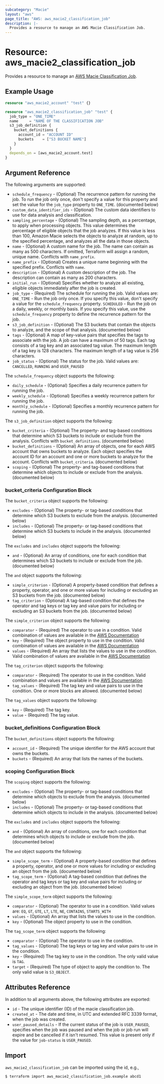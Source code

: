 ```yaml
---
subcategory: "Macie"
layout: "aws"
page_title: "AWS: aws_macie2_classification_job"
description: |-
  Provides a resource to manage an AWS Macie Classification Job.
---
```


# Resource: aws_macie2_classification_job

Provides a resource to manage an [AWS Macie Classification Job](https://docs.aws.amazon.com/macie/latest/APIReference/jobs.html).

## Example Usage

```terraform
resource "aws_macie2_account" "test" {}

resource "aws_macie2_classification_job" "test" {
  job_type = "ONE_TIME"
  name     = "NAME OF THE CLASSIFICATION JOB"
  s3_job_definition {
    bucket_definitions {
      account_id = "ACCOUNT ID"
      buckets    = ["S3 BUCKET NAME"]
    }
  }
  depends_on = [aws_macie2_account.test]
}
```

## Argument Reference

The following arguments are supported:

* `schedule_frequency` -  (Optional) The recurrence pattern for running the job. To run the job only once, don't specify a value for this property and set the value for the `job_type` property to `ONE_TIME`. (documented below)
* `custom_data_identifier_ids` -  (Optional) The custom data identifiers to use for data analysis and classification.
* `sampling_percentage` -  (Optional) The sampling depth, as a percentage, to apply when processing objects. This value determines the percentage of eligible objects that the job analyzes. If this value is less than 100, Amazon Macie selects the objects to analyze at random, up to the specified percentage, and analyzes all the data in those objects.
* `name` -  (Optional) A custom name for the job. The name can contain as many as 500 characters. If omitted, Terraform will assign a random, unique name. Conflicts with `name_prefix`.
* `name_prefix` -  (Optional) Creates a unique name beginning with the specified prefix. Conflicts with `name`.
* `description` -  (Optional) A custom description of the job. The description can contain as many as 200 characters.
* `initial_run` -  (Optional) Specifies whether to analyze all existing, eligible objects immediately after the job is created.
* `job_type` -  (Required) The schedule for running the job. Valid values are: `ONE_TIME` - Run the job only once. If you specify this value, don't specify a value for the `schedule_frequency` property. `SCHEDULED` - Run the job on a daily, weekly, or monthly basis. If you specify this value, use the `schedule_frequency` property to define the recurrence pattern for the job.
* `s3_job_definition` -  (Optional) The S3 buckets that contain the objects to analyze, and the scope of that analysis. (documented below)
* `tags` -  (Optional) A map of key-value pairs that specifies the tags to associate with the job. A job can have a maximum of 50 tags. Each tag consists of a tag key and an associated tag value. The maximum length of a tag key is 128 characters. The maximum length of a tag value is 256 characters.
* `job_status` -  (Optional) The status for the job. Valid values are: `CANCELLED`, `RUNNING` and `USER_PAUSED`

The `schedule_frequency` object supports the following:

* `daily_schedule` -  (Optional) Specifies a daily recurrence pattern for running the job.
* `weekly_schedule` -  (Optional) Specifies a weekly recurrence pattern for running the job.
* `monthly_schedule` -  (Optional) Specifies a monthly recurrence pattern for running the job.

The `s3_job_definition` object supports the following:
* `bucket_criteria` - (Optional) The property- and tag-based conditions that determine which S3 buckets to include or exclude from the analysis. Conflicts with `bucket_definitions`. (documented below)
* `bucket_definitions` -  (Optional) An array of objects, one for each AWS account that owns buckets to analyze. Each object specifies the account ID for an account and one or more buckets to analyze for the account. Conflicts with `bucket_criteria`. (documented below)
* `scoping` -  (Optional) The property- and tag-based conditions that determine which objects to include or exclude from the analysis. (documented below)

### bucket_criteria Configuration Block

The `bucket_criteria` object supports the following:

* `excludes` -  (Optional) The property- or tag-based conditions that determine which S3 buckets to exclude from the analysis. (documented below)
* `includes` -  (Optional) The property- or tag-based conditions that determine which S3 buckets to include in the analysis. (documented below)

The `excludes` and `includes` object supports the following:

* `and` -  (Optional) An array of conditions, one for each condition that determines which S3 buckets to include or exclude from the job. (documented below)

The `and` object supports the following:

* `simple_criterion` -  (Optional) A property-based condition that defines a property, operator, and one or more values for including or excluding an S3 buckets from the job. (documented below)
* `tag_criterion` -  (Optional) A tag-based condition that defines the operator and tag keys or tag key and value pairs for including or excluding an S3 buckets from the job. (documented below)

The `simple_criterion` object supports the following:

* `comparator` -  (Required) The operator to use in a condition. Valid combination of values are available in the [AWS Documentation](https://docs.aws.amazon.com/macie/latest/APIReference/jobs.html#jobs-model-jobcomparator)
* `key` -  (Required) The object property to use in the condition. Valid combination of values are available in the [AWS Documentation](https://docs.aws.amazon.com/macie/latest/APIReference/jobs.html#jobs-model-simplecriterionkeyforjob)
* `values` -  (Required) An array that lists the values to use in the condition. Valid combination of values are available in the [AWS Documentation](https://docs.aws.amazon.com/macie/latest/APIReference/jobs.html#jobs-model-simplecriterionforjob)

The `tag_criterion` object supports the following:

* `comparator` -  (Required) The operator to use in the condition. Valid combination and values are available in the [AWS Documentation](https://docs.aws.amazon.com/macie/latest/APIReference/jobs.html#jobs-model-jobcomparator)
* `tag_values` -  (Required) The  tag key and value pairs to use in the condition. One or more blocks are allowed. (documented below)
 
The `tag_values` object supports the following:

* `key` - (Required) The tag key.
* `value` - (Required) The tag value.

### bucket_definitions Configuration Block

The `bucket_definitions` object supports the following:

* `account_id` -  (Required) The unique identifier for the AWS account that owns the buckets.
* `buckets` -  (Required) An array that lists the names of the buckets.

### scoping Configuration Block

The `scoping` object supports the following:

* `excludes` -  (Optional) The property- or tag-based conditions that determine which objects to exclude from the analysis. (documented below)
* `includes` -  (Optional) The property- or tag-based conditions that determine which objects to include in the analysis. (documented below)

The `excludes` and `includes` object supports the following:

* `and` -  (Optional) An array of conditions, one for each condition that determines which objects to include or exclude from the job. (documented below)

The `and` object supports the following:

* `simple_scope_term` -  (Optional) A property-based condition that defines a property, operator, and one or more values for including or excluding an object from the job. (documented below)
* `tag_scope_term` -  (Optional) A tag-based condition that defines the operator and tag keys or tag key and value pairs for including or excluding an object from the job. (documented below)

The `simple_scope_term` object supports the following:

* `comparator` -  (Optional) The operator to use in a condition. Valid values are: `EQ`, `GT`, `GTE`, `LT`, `LTE`, `NE`, `CONTAINS`, `STARTS_WITH`
* `values` -  (Optional) An array that lists the values to use in the condition.
* `key` -  (Optional) The object property to use in the condition.

The `tag_scope_term` object supports the following:

* `comparator` -  (Optional) The operator to use in the condition.
* `tag_values` -  (Optional) The tag keys or tag key and value pairs to use in the condition.
* `key` -  (Required) The tag key to use in the condition. The only valid value is `TAG`.
* `target` -  (Required) The type of object to apply the condition to. The only valid value is `S3_OBJECT`.


## Attributes Reference

In addition to all arguments above, the following attributes are exported:

* `id` - The unique identifier (ID) of the macie classification job.
* `created_at` -  The date and time, in UTC and extended RFC 3339 format, when the job was created.
* `user_paused_details` - If the current status of the job is `USER_PAUSED`, specifies when the job was paused and when the job or job run will expire and be cancelled if it isn't resumed. This value is present only if the value for `job-status` is `USER_PAUSED`.

## Import

`aws_macie2_classification_job` can be imported using the id, e.g.,

```
$ terraform import aws_macie2_classification_job.example abcd1
```
